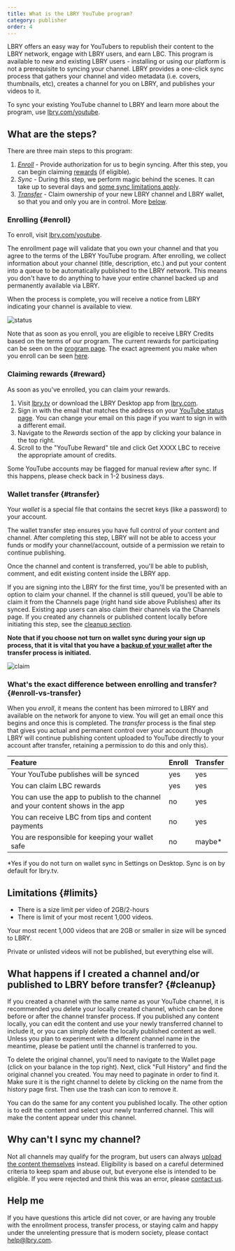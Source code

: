 ```yaml
---
title: What is the LBRY YouTube program?
category: publisher
order: 4
---
```


LBRY offers an easy way for YouTubers to republish their content to the LBRY network, engage with LBRY users, and earn LBC. This program is available to new and existing LBRY users - installing or using our platform is not a prerequisite to syncing your channel. LBRY provides a one-click sync process that gathers your channel and video metadata (i.e. covers, thumbnails, etc), creates a channel for you on LBRY, and publishes your videos to it.

To sync your existing YouTube channel to LBRY and learn more about the program, use [lbry.com/youtube](/youtube).

## What are the steps?

There are three main steps to this program:

1. *[Enroll](#enroll)* - Provide authorization for us to begin syncing. After this step, you can begin claiming [rewards](#reward) (if eligible).
2. *Sync* - During this step, we perform magic behind the scenes. It can take up to several days and [some sync limitations apply](#limits).
3. *[Transfer](#transfer)* - Claim ownership of your new LBRY channel and LBRY wallet, so that you and only you are in control. More [below](#transfer).

### Enrolling {#enroll}

To enroll, visit [lbry.com/youtube](/youtube).

The enrollment page will validate that you own your channel and that you agree to the terms of the LBRY YouTube program. After enrolling, we collect information about your channel (title, description, etc.) and put your content into a queue to be automatically published to the LBRY network. This means you don't have to do anything to have your entire channel backed up and permanently available via LBRY.

When the process is complete, you will receive a notice from LBRY indicating your channel is available to view.

![status](https://spee.ch/2/sync-status.png)

Note that as soon as you enroll, you are eligible to receive LBRY Credits based on the terms of our program. The current rewards for participating can be seen on the [program page](/youtube). The exact agreement you make when you enroll can be seen [here](/faq/youtube-terms).

### Claiming rewards {#reward}

As soon as you've enrolled, you can claim your rewards.

1. Visit [lbry.tv](https://lbry.tv) or download the LBRY Desktop app from [lbry.com](https://lbry.com/get).
2. Sign in with the email that matches the address on your [YouTube status page](/youtube/status). You can change your email on this page if you want to sign in with a different email.
3. Navigate to the _Rewards_ section of the app by clicking your balance in the top right.
4. Scroll to the "YouTube Reward" tile and click Get XXXX LBC to receive the appropriate amount of credits.

Some YouTube accounts may be flagged for manual review after sync. If this happens, please check back in 1-2 business days.

### Wallet transfer {#transfer}

Your _wallet_ is a special file that contains the secret keys (like a password) to your account.

The wallet transfer step ensures you have full control of your content and channel. After completing this step, LBRY will not be able to access your funds or modify your channel/account, outside of a permission we retain to continue publishing.

Once the channel and content is transferred, you'll be able to publish, comment, and edit existing content inside the LBRY app.

If you are signing into the LBRY for the first time, you'll be presented with an option to claim your channel. If the channel is still queued, you'll be able to claim it from the Channels page (right hand side above Publishes) after its synced. Existing app users can also claim their channels via the Channels page. If you created any channels or published content locally before initiating this step, see the [cleanup section](#cleanup).

**Note that if you choose not turn on wallet sync during your sign up process, that it is vital that you have a [backup of your wallet](/faq/how-to-backup-wallet) after the transfer process is initiated.**

![claim](https://spee.ch/2/sync-faq-2.png)

### What's the exact difference between enrolling and transfer? {#enroll-vs-transfer}

When you _enroll_, it means the content has been mirrored to LBRY and available on the network for anyone to view. You will get an email once this begins and once this is completed. The _transfer_ process is the final step that gives you actual and permanent control over your account (though LBRY will continue publishing content uploaded to YouTube directly to your account after transfer, retaining a permission to do this and only this).

Feature | Enroll | Transfer |
:------------ | :-------------| :-------------|
Your YouTube publishes will be synced | yes |  yes |
You can claim LBC rewards  | yes |  yes |
You can use the app to publish to the channel and your content shows in the app | no |  yes |
You can receive LBC from tips and content payments | no |  yes |
You are responsible for keeping your wallet safe | no |  maybe\* |

\*Yes if you do not turn on wallet sync in Settings on Desktop. Sync is on by default for lbry.tv.

## Limitations {#limits}

- There is a size limit per video of 2GB/2-hours
- There is limit of your most recent 1,000 videos.

Your most recent 1,000 videos that are 2GB or smaller in size will be synced to LBRY.

Private or unlisted videos will not be published, but everything else will.

## What happens if I created a channel and/or published to LBRY before transfer? {#cleanup}

If you created a channel with the same name as your YouTube channel, it is recommended you delete your locally created channel, which can be done before or after the channel transfer process. If you published any content locally, you can edit the content and use your newly transferred channel to include it, or you can simply delete the locally published content as well. Unless you plan to experiment with a different channel name in the meantime, please be patient until the channel is tranferred to you.

To delete the original channel, you'll need to navigate to the Wallet page (click on your balance in the top right). Next, click "Full History" and find the original channel you created. You may need to paginate in order to find it. Make sure it is the right channel to delete by clicking on the name from the history page first. Then use the trash can icon to remove it.

You can do the same for any content you published locally. The other option is to edit the content and select your newly tranferred channel. This will make the content appear under this channel.

## Why can't I sync my channel?

Not all channels may qualify for the program, but users can always [upload the content themselves](https://lbry.com/faq/how-to-publish) instead. Eligibility is based on a careful determined criteria to keep spam and abuse out, but everyone else is intended to be eligible. If you were rejected and think this was an error, please [contact us](mailto:hello@lbry.com).

## Help me

If you have questions this article did not cover, or are having any trouble with the enrollment process, transfer process, or staying calm and happy under the unrelenting pressure that is modern society, please contact [help@lbry.com](mailto:help@lbry.com).
